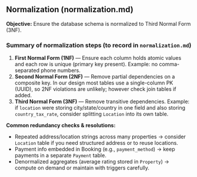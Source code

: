 ## Normalization (normalization.md)

**Objective:** Ensure the database schema is normalized to Third Normal Form (3NF).

### Summary of normalization steps (to record in `normalization.md`)

1. **First Normal Form (1NF)** — Ensure each column holds atomic values and each row is unique (primary key present). Example: no comma-separated phone numbers.
2. **Second Normal Form (2NF)** — Remove partial dependencies on a composite key. In our design most tables use a single-column PK (UUID), so 2NF violations are unlikely; however check join tables if added.
3. **Third Normal Form (3NF)** — Remove transitive dependencies. Example: if `location` were storing city/state/country in one field and also storing `country_tax_rate`, consider splitting `Location` into its own table.

**Common redundancy checks & resolutions:**

* Repeated address/location strings across many properties → consider `Location` table if you need structured address or to reuse locations.
* Payment info embedded in Booking (e.g., `payment_method`) → keep payments in a separate `Payment` table.
* Denormalized aggregates (average rating stored in `Property`) → compute on demand or maintain with triggers carefully.

